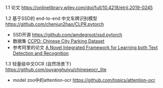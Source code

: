 1.1 论文 https://onlinelibrary.wiley.com/doi/full/10.4218/etrij.2019-0245

1.2 基于SSD的 end-to-end 中文车牌识别模型 https://github.com/chenjun2hao/CLPR.pytorch

- SSD开源 https://github.com/amdegroot/ssd.pytorch
- 数据集 [CCPD: Chinese City Parking Dataset](https://github.com/detectRecog/CCPD)
- 参考阿里的论文 [A Novel Integrated Framework for Learning both Text Detection and Recognition](https://arxiv.org/abs/1811.08611v1)

1.3 轻量级中文OCR (自然场景下) https://github.com/ouyanghuiyu/chineseocr_lite

- model zoo中的attention-ocr https://github.com/topics/attention-ocr

